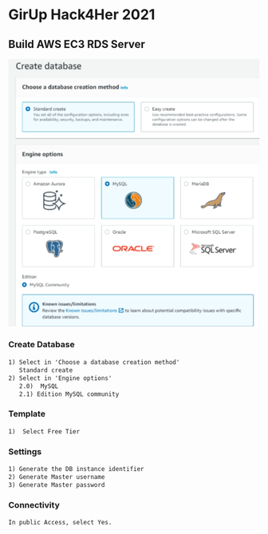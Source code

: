 # GirUp Hack4Her 2021

## Build AWS EC3 RDS Server
![Amazon](https://github.com/ArmandoDLaRosa/SAINT-ImagineLabs-Datathon-2021-Python-Tableau/blob/main/Server/Create%20Database.png)

  ### Create Database
    1) Select in 'Choose a database creation method'
       Standard create
    2) Select in 'Engine options'
       2.0)  MySQL
       2.1) Edition MySQL community

  ### Template
    1)  Select Free Tier
  
  ### Settings
    1) Generate the DB instance identifier
    2) Generate Master username
    3) Generate Master password

  ### Connectivity
	In public Access, select Yes.
